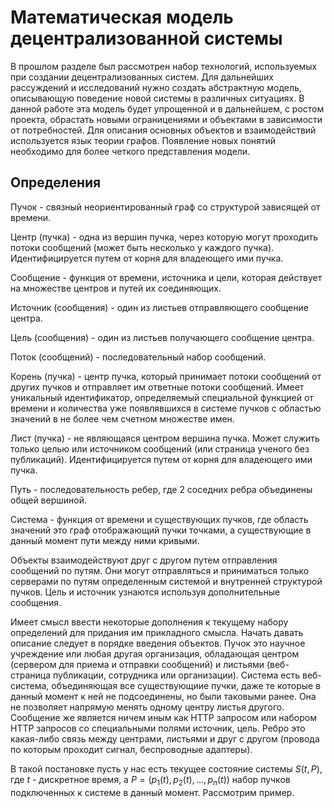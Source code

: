 # Математическая модель децентрализованной системы

В прошлом разделе был рассмотрен набор технологий, используемых при создании децентрализованных систем. Для дальнейших рассуждений и исследований нужно создать абстрактную модель, описывающую поведение новой системы в различных ситуациях. В данной работе эта модель будет упрощенной и в дальнейшем, с ростом проекта, обрастать новыми ограницениями и объектами в зависимости от потребностей. Для описания основных объектов и взаимодействий используется язык теории графов. Появление новых понятий необходимо для более четкого представления модели.

## Определения

Пучок - связный неориентированный граф со структурой зависящей от времени.

Центр (пучка) - одна из вершин пучка, через которую могут проходить потоки сообщений (может быть несколько у каждого пучка). Идентифицируется путем от корня для владеющего ими пучка.

Сообщение - функция от времени, источника и цели, которая действует на множестве центров и путей их соединяющих.

Источник (сообщения) - один из листьев отправляющего сообщение центра.

Цель (сообщения) - один из листьев получающего сообщение центра.

Поток (сообщений) - последовательный набор сообщений.

Корень (пучка) - центр пучка, который принимает потоки сообщений от других пучков и отправляет им ответные потоки сообщений. Имеет уникальный идентификатор, определяемый специальной функцией от времени и количества уже появлявшихся в системе пучков с областью значений в не более чем счетном множестве имен.

Лист (пучка) - не являющаяся центром вершина пучка.  Может служить только целью или источником сообщений (или страница ученого без публикаций). Идентифицируется путем от корня для владеющего ими пучка.

Путь - последовательность ребер, где 2 соседних ребра объединены общей вершиной.

Система - функция от времени и существующих пучков, где область значений это граф отображающий пучки точками, а существующие в данный момент пути между ними кривыми.

Объекты взаимодействуют друг с другом путем отправления сообщений по путям. Они могут отправляться и приниматься только серверами по путям определенным системой и внутренней структурой пучков. Цель и источник узнаются используя дополнительные сообщения.

Имеет смысл ввести некоторые дополнения к текущему набору определений для придания им прикладного смысла. Начать давать описание следует в порядке введения объектов. Пучок это научное учреждение или любая другая организация, обладающая центром (сервером для приема и отправки сообщений) и листьями (веб-страница публикации, сотрудника или организации). 
Система есть веб-система, объединяющая все существующиие пучки, даже те которые в данный момент к ней не подсоединены, но были таковыми ранее. Она не позволяет напрямую менять одному центру листья другого. Сообщение же является ничем иным как HTTP запросом или набором HTTP запросов со специальными полями источник, цель. 
Ребро это какая-либо связь между центрами, листьями и друг с другом (провода по которым проходит сигнал, беспроводные адаптеры).

В такой постановке пусть у нас есть текущее состояние системы $S(t, P)$, где $t$ - дискретное время, а $P = (p_1(t), p_2(t), ..., p_n(t))$ набор пучков подключенных к системе в данный момент. 
Рассмотрим пример.
